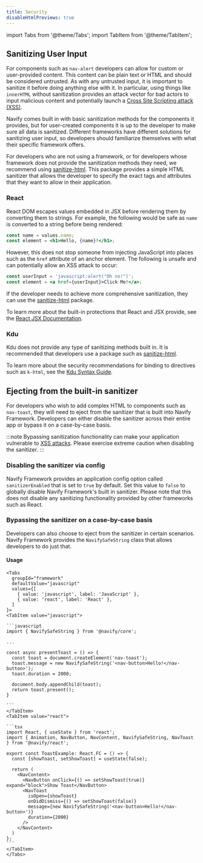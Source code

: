 ```yaml
---
title: Security
disableHtmlPreviews: true
---
```


<head>
  <title>Security for React, and Kdu Apps - Navify Framework</title>
  <meta
    name="description"
    content="View Navify's security info for sanitizing user input, ejecting from the built-in sanitizer, and more. Learn about app security using React, and Kdu."
  />
</head>

import Tabs from '@theme/Tabs';
import TabItem from '@theme/TabItem';

## Sanitizing User Input

For components such as `nav-alert` developers can allow for custom or user-provided content. This content can be plain text or HTML and should be considered untrusted. As with any untrusted input, it is important to sanitize it before doing anything else with it. In particular, using things like `innerHTML` without sanitization provides an attack vector for bad actors to input malicious content and potentially launch a [Cross Site Scripting attack (XSS)](https://en.wikipedia.org/wiki/Cross-site_scripting).

Navify comes built in with basic sanitization methods for the components it provides, but for user-created components it is up to the developer to make sure all data is sanitized. Different frameworks have different solutions for sanitizing user input, so developers should familiarize themselves with what their specific framework offers.

For developers who are not using a framework, or for developers whose framework does not provide the sanitization methods they need, we recommend using [sanitize-html](https://www.npmjs.com/package/sanitize-html). This package provides a simple HTML sanitizer that allows the developer to specify the exact tags and attributes that they want to allow in their application.

### React

React DOM escapes values embedded in JSX before rendering them by converting them to strings. For example, the following would be safe as `name` is converted to a string before being rendered:

```jsx
const name = values.name;
const element = <h1>Hello, {name}!</h1>;
```

However, this does not stop someone from injecting JavaScript into places such as the `href` attribute of an anchor element. The following is unsafe and can potentially allow an XSS attack to occur:

```jsx
const userInput = 'javascript:alert("Oh no!")';
const element = <a href={userInput}>Click Me!</a>;
```

If the developer needs to achieve more comprehensive sanitization, they can use the [sanitize-html](https://www.npmjs.com/package/sanitize-html) package.

To learn more about the built-in protections that React and JSX provide, see the [React JSX Documentation](https://reactjs.org/docs/introducing-jsx.html#jsx-prevents-injection-attacks).

### Kdu

Kdu does not provide any type of sanitizing methods built in. It is recommended that developers use a package such as [sanitize-html](https://www.npmjs.com/package/sanitize-html).

To learn more about the security recommendations for binding to directives such as `k-html`, see the [Kdu Syntax Guide](https://kdujs-v2.web.app/v2/guide/syntax.html#Raw-HTML).

## Ejecting from the built-in sanitizer

For developers who wish to add complex HTML to components such as `nav-toast`, they will need to eject from the sanitizer that is built into Navify Framework. Developers can either disable the sanitizer across their entire app or bypass it on a case-by-case basis.

:::note
Bypassing sanitization functionality can make your application vulnerable to <a href="https://en.wikipedia.org/wiki/Cross-site_scripting" target="_blank" rel="noreferrer">XSS attacks</a>. Please exercise extreme caution when disabling the sanitizer.
:::

### Disabling the sanitizer via config

Navify Framework provides an application config option called `sanitizerEnabled` that is set to `true` by default. Set this value to `false` to globally disable Navify Framework's built in sanitizer. Please note that this does not disable any sanitizing functionality provided by other frameworks such as React.

### Bypassing the sanitizer on a case-by-case basis

Developers can also choose to eject from the sanitizer in certain scenarios. Navify Framework provides the `NavifySafeString` class that allows developers to do just that.

#### Usage

````mdx-code-block
<Tabs
  groupId="framework"
  defaultValue="javascript"
  values={[
    { value: 'javascript', label: 'JavaScript' },
    { value: 'react', label: 'React' },
  ]
}>
<TabItem value="javascript">

```javascript
import { NavifySafeString } from '@navify/core';

...

const async presentToast = () => {
  const toast = document.createElement('nav-toast');
  toast.message = new NavifySafeString('<nav-button>Hello!</nav-button>');
  toast.duration = 2000;

  document.body.appendChild(toast);
  return toast.present();
}

```
</TabItem>
<TabItem value="react">

```tsx
import React, { useState } from 'react';
import { Animation, NavButton, NavContent, NavifySafeString, NavToast } from '@navify/react';

export const ToastExample: React.FC = () => {
  const [showToast, setShowToast] = useState(false);

  return (
    <NavContent>
      <NavButton onClick={() => setShowToast(true)} expand="block">Show Toast</NavButton>
      <NavToast
        isOpen={showToast}
        onDidDismiss={() => setShowToast(false)}
        message={new NavifySafeString('<nav-button>Hello!</nav-button>')}
        duration={2000}
      />
    </NavContent>
  )
};
```
</TabItem>
</Tabs>
````
